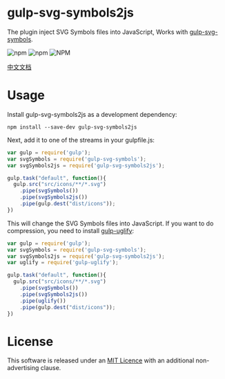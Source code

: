 # gulp-svg-symbols2js
The plugin inject SVG Symbols files into JavaScript, Works with [gulp-svg-symbols](https://www.npmjs.com/package/gulp-svg-symbols).

![npm](https://img.shields.io/npm/v/gulp-svg-symbols2js.svg)
![npm](https://img.shields.io/npm/dm/gulp-svg-symbols2js.svg)
![NPM](https://img.shields.io/npm/l/gulp-svg-symbols2js.svg)

[中文文档](docs-zh.md)

# Usage

Install gulp-svg-symbols2js as a development dependency:
```
npm install --save-dev gulp-svg-symbols2js
```

Next, add it to one of the streams in your gulpfile.js:
```js
var gulp = require('gulp');
var svgSymbols = require('gulp-svg-symbols');
var svgSymbols2js = require('gulp-svg-symbols2js');

gulp.task("default", function(){
  gulp.src("src/icons/**/*.svg")
    .pipe(svgSymbols())
    .pipe(svgSymbols2js())
    .pipe(gulp.dest("dist/icons"));
})
```

This will change the SVG Symbols files into JavaScript. If you want to do compression, you need to install [gulp-uglify](https://www.npmjs.com/package/gulp-uglify):
```js
var gulp = require('gulp');
var svgSymbols = require('gulp-svg-symbols');
var svgSymbols2js = require('gulp-svg-symbols2js');
var uglify = require('gulp-uglify');

gulp.task("default", function(){
  gulp.src("src/icons/**/*.svg")
    .pipe(svgSymbols())
    .pipe(svgSymbols2js())
    .pipe(uglify())
    .pipe(gulp.dest("dist/icons"));
})
```

# License
This software is released under an [MIT Licence](./LICENSE.md) with an additional non-advertising clause.